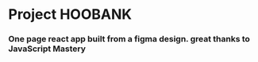 # Project HOOBANK



### One page react app built from a figma design. great thanks to JavaScript Mastery
